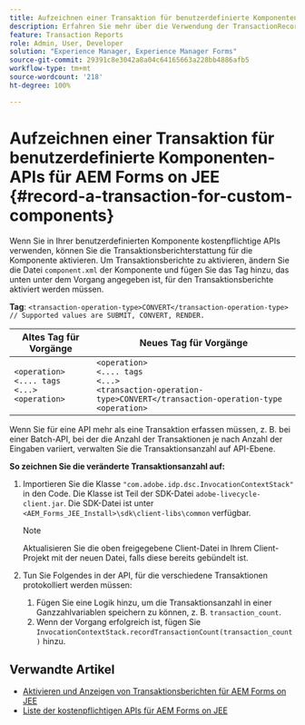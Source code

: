 ```yaml
---
title: Aufzeichnen einer Transaktion für benutzerdefinierte Komponenten-APIs für AEM Forms auf JEE.
description: Erfahren Sie mehr über die Verwendung der TransactionRecorder-API zum Aufzeichnen von Transaktionen für benutzerdefinierte Komponenten.
feature: Transaction Reports
role: Admin, User, Developer
solution: "Experience Manager, Experience Manager Forms"
source-git-commit: 29391c8e3042a8a04c64165663a228bb4886afb5
workflow-type: tm+mt
source-wordcount: '218'
ht-degree: 100%

---
```


# Aufzeichnen einer Transaktion für benutzerdefinierte Komponenten-APIs für AEM Forms on JEE {#record-a-transaction-for-custom-components}

Wenn Sie in Ihrer benutzerdefinierten Komponente kostenpflichtige APIs verwenden, können Sie die Transaktionsberichterstattung für die Komponente aktivieren. Um Transaktionsberichte zu aktivieren, ändern Sie die Datei `component.xml` der Komponente und fügen Sie das Tag hinzu, das unten unter dem Vorgang angegeben ist, für den Transaktionsberichte aktiviert werden müssen.

**Tag**: `<transaction-operation-type>CONVERT</transaction-operation-type> // Supported values are SUBMIT, CONVERT, RENDER.`

| Altes Tag für Vorgänge | Neues Tag für Vorgänge |
| ----------- | ----------- |
| `<operation>`<br> `<.... tags`<br>`<...>`<br>`<operation>` | `<operation>`<br> `<.... tags`<br>`<...>`<br>`<transaction-operation-type>CONVERT</transaction-operation-type`<br>`<operation>` |

Wenn Sie für eine API mehr als eine Transaktion erfassen müssen, z. B. bei einer Batch-API, bei der die Anzahl der Transaktionen je nach Anzahl der Eingaben variiert, verwalten Sie die Transaktionsanzahl auf API-Ebene.

**So zeichnen Sie die veränderte Transaktionsanzahl auf:**

1. Importieren Sie die Klasse `"com.adobe.idp.dsc.InvocationContextStack"` in den Code. Die Klasse ist Teil der SDK-Datei `adobe-livecycle-client.jar`. Die SDK-Datei ist unter `<AEM_Forms_JEE_Install>\sdk\client-libs\common` verfügbar.

   >[!NOTE]
   > Aktualisieren Sie die oben freigegebene Client-Datei in Ihrem Client-Projekt mit der neuen Datei, falls diese bereits gebündelt ist.

1. Tun Sie Folgendes in der API, für die verschiedene Transaktionen protokolliert werden müssen:
   1. Fügen Sie eine Logik hinzu, um die Transaktionsanzahl in einer Ganzzahlvariablen speichern zu können, z. B. `transaction_count`.
   1. Wenn der Vorgang erfolgreich ist, fügen Sie `InvocationContextStack.recordTransactionCount(transaction_count)` hinzu.

<!--For example, you can set count for your custom component by importing class `"com.adobe.idp.dsc.InvocationContextStack"` in the code available at `adobe-livecycle-client.jar`  and determine the transaction count basis API input/result and add (In this case we add count is equal to 3):
`InvocationContextStack.recordTransactionCount(<count>).` to 
`InvocationContextStack.recordTransactionCount(3)`.-->

## Verwandte Artikel

* [Aktivieren und Anzeigen von Transaktionsberichten für AEM Forms on JEE](/help/forms/using/transaction-report-overview-jee.md)
* [Liste der kostenpflichtigen APIs für AEM Forms on JEE](/help/forms/using/transaction-reports-billable-apis-jee.md)
